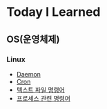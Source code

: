 # Today I Learned

## OS(운영체제)

### Linux
- [Daemon](./OS/2020-07-19-linux-daemon.md)
- [Cron](./OS/2020-07-19-linux-cron.md)
- [텍스트 파일 명령어](2020-07-19-linux-textfile-command.md)
- [프로세스 관련 명령어](./OS/2020-08-01-process.md)
